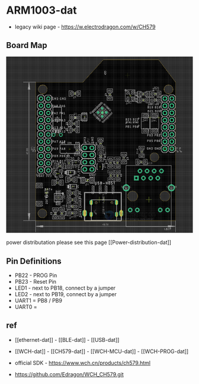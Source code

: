 
# ARM1003-dat

- legacy wiki page - https://w.electrodragon.com/w/CH579

## Board Map 

![](2024-03-22-17-16-36.png)

power distributation please see this page [[Power-distribution-dat]]

## Pin Definitions 

- PB22 - PROG Pin 
- PB23 - Reset Pin 
- LED1 - next to PB18, connect by a jumper
- LED2 - next to PB19, connect by a jumper
- UART1 = PB8 / PB9 
- UART0 = 

## ref 

- [[ethernet-dat]] - [[BLE-dat]] - [[USB-dat]]

- [[WCH-dat]] - [[CH579-dat]] - [[WCH-MCU-dat]] - [[WCH-PROG-dat]]

- official SDK - https://www.wch.cn/products/ch579.html
- https://github.com/Edragon/WCH_CH579.git



